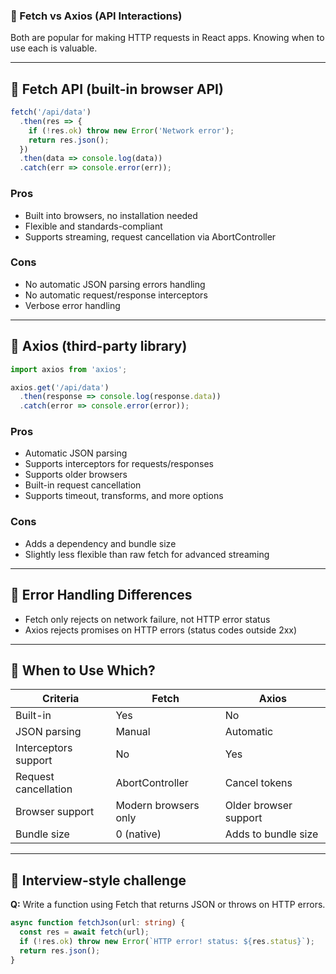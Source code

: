 ### 📘 Fetch vs Axios (API Interactions)

Both are popular for making HTTP requests in React apps. Knowing when to use each is valuable.

------

## 🔹 Fetch API (built-in browser API)

```ts
fetch('/api/data')
  .then(res => {
    if (!res.ok) throw new Error('Network error');
    return res.json();
  })
  .then(data => console.log(data))
  .catch(err => console.error(err));
```

### Pros

- Built into browsers, no installation needed
- Flexible and standards-compliant
- Supports streaming, request cancellation via AbortController

### Cons

- No automatic JSON parsing errors handling
- No automatic request/response interceptors
- Verbose error handling

------

## 🔹 Axios (third-party library)

```ts
import axios from 'axios';

axios.get('/api/data')
  .then(response => console.log(response.data))
  .catch(error => console.error(error));
```

### Pros

- Automatic JSON parsing
- Supports interceptors for requests/responses
- Supports older browsers
- Built-in request cancellation
- Supports timeout, transforms, and more options

### Cons

- Adds a dependency and bundle size
- Slightly less flexible than raw fetch for advanced streaming

------

## 🔹 Error Handling Differences

- Fetch only rejects on network failure, not HTTP error status
- Axios rejects promises on HTTP errors (status codes outside 2xx)

------

## 🔹 When to Use Which?

| Criteria             | Fetch                | Axios                 |
| -------------------- | -------------------- | --------------------- |
| Built-in             | Yes                  | No                    |
| JSON parsing         | Manual               | Automatic             |
| Interceptors support | No                   | Yes                   |
| Request cancellation | AbortController      | Cancel tokens         |
| Browser support      | Modern browsers only | Older browser support |
| Bundle size          | 0 (native)           | Adds to bundle size   |

------

## 🧪 Interview-style challenge

**Q:** Write a function using Fetch that returns JSON or throws on HTTP errors.

```ts
async function fetchJson(url: string) {
  const res = await fetch(url);
  if (!res.ok) throw new Error(`HTTP error! status: ${res.status}`);
  return res.json();
}
```

